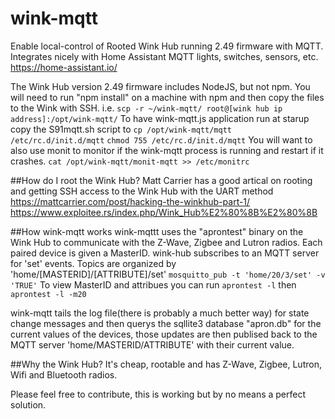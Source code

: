 # wink-mqtt
Enable local-control of Rooted Wink Hub running 2.49 firmware with MQTT. Integrates nicely with Home Assistant MQTT lights, switches, sensors, etc. https://home-assistant.io/

The Wink Hub version 2.49 firmware includes NodeJS, but not npm. You will need to run "npm install" on a machine with npm and then copy the files to the Wink with SSH. i.e. 
```scp -r ~/wink-mqtt/ root@[wink hub ip address]:/opt/wink-mqtt/```
To have wink-mqtt.js application run at starup copy the S91mqtt.sh script to ```cp /opt/wink-mqtt/mqtt /etc/rc.d/init.d/mqtt```
```chmod 755 /etc/rc.d/init.d/mqtt```
You will want to also use monit to monitor if the wink-mqtt process is running and restart if it crashes. ```cat /opt/wink-mqtt/monit-mqtt >> /etc/monitrc```

##How do I root the Wink Hub?
Matt Carrier has a good artical on rooting and getting SSH access to the Wink Hub with the UART method https://mattcarrier.com/post/hacking-the-winkhub-part-1/
https://www.exploitee.rs/index.php/Wink_Hub%E2%80%8B%E2%80%8B

##How wink-mqtt works
wink-mqttt uses the "aprontest" binary on the Wink Hub to communicate with the Z-Wave, Zigbee and Lutron radios. Each paired device is given a MasterID. wink-hub subscribes to an MQTT server for 'set' events. Topics are organized by 'home/[MASTERID]/[ATTRIBUTE]/set' ```mosquitto_pub -t 'home/20/3/set' -v 'TRUE'```
To view MasterID and attribues you can run ```aprontest -l``` then ```aprontest -l -m20```

wink-mqtt tails the log file(there is probably a much better way) for state change messages and then querys the sqllite3 database "apron.db" for the current values of the devices, those updates are then publised back to the MQTT server 'home/MASTERID/ATTRIBUTE' with their current value.

##Why the Wink Hub?
It's cheap, rootable and has Z-Wave, Zigbee, Lutron, Wifi and Bluetooth radios.

Please feel free to contribute, this is working but by no means a perfect solution.
